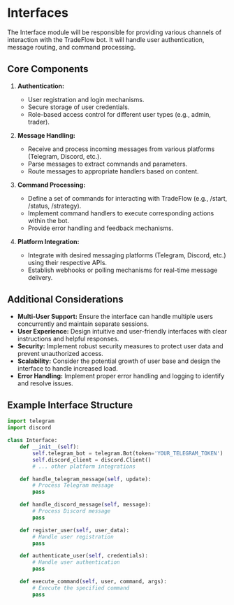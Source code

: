 # Interfaces

The Interface module will be responsible for providing various channels of interaction with the TradeFlow bot. It will handle user authentication, message routing, and command processing.

## Core Components

1. **Authentication:**

   - User registration and login mechanisms.
   - Secure storage of user credentials.
   - Role-based access control for different user types (e.g., admin, trader).

2. **Message Handling:**

   - Receive and process incoming messages from various platforms (Telegram, Discord, etc.).
   - Parse messages to extract commands and parameters.
   - Route messages to appropriate handlers based on content.

3. **Command Processing:**

   - Define a set of commands for interacting with TradeFlow (e.g., /start, /status, /strategy).
   - Implement command handlers to execute corresponding actions within the bot.
   - Provide error handling and feedback mechanisms.

4. **Platform Integration:**
   - Integrate with desired messaging platforms (Telegram, Discord, etc.) using their respective APIs.
   - Establish webhooks or polling mechanisms for real-time message delivery.

## Additional Considerations

- **Multi-User Support:** Ensure the interface can handle multiple users concurrently and maintain separate sessions.
- **User Experience:** Design intuitive and user-friendly interfaces with clear instructions and helpful responses.
- **Security:** Implement robust security measures to protect user data and prevent unauthorized access.
- **Scalability:** Consider the potential growth of user base and design the interface to handle increased load.
- **Error Handling:** Implement proper error handling and logging to identify and resolve issues.

## Example Interface Structure

```python
import telegram
import discord

class Interface:
    def __init__(self):
        self.telegram_bot = telegram.Bot(token='YOUR_TELEGRAM_TOKEN')
        self.discord_client = discord.Client()
        # ... other platform integrations

    def handle_telegram_message(self, update):
        # Process Telegram message
        pass

    def handle_discord_message(self, message):
        # Process Discord message
        pass

    def register_user(self, user_data):
        # Handle user registration
        pass

    def authenticate_user(self, credentials):
        # Handle user authentication
        pass

    def execute_command(self, user, command, args):
        # Execute the specified command
        pass
```
